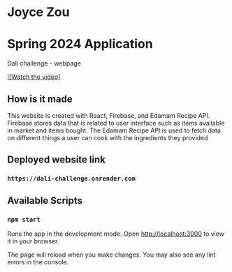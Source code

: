 # Joyce Zou
# Spring 2024 Application
Dali challenge - webpage

[![Watch the video]](https://youtu.be/X_GVq94QrB0)
## How is it made 
This website is created with React, Firebase, and Edamam Recipe API. Firebase stores data that is related to user interface such as items available in market and items bought. The Edamam Recipe API is used to fetch data on different things a user can cook with the ingredients they provided

## Deployed website link
### `https://dali-challenge.onrender.com`

## Available Scripts

### `npm start`
Runs the app in the development mode.
Open [http://localhost:3000](http://localhost:3000) to view it in your browser.

The page will reload when you make changes.
You may also see any lint errors in the console.

